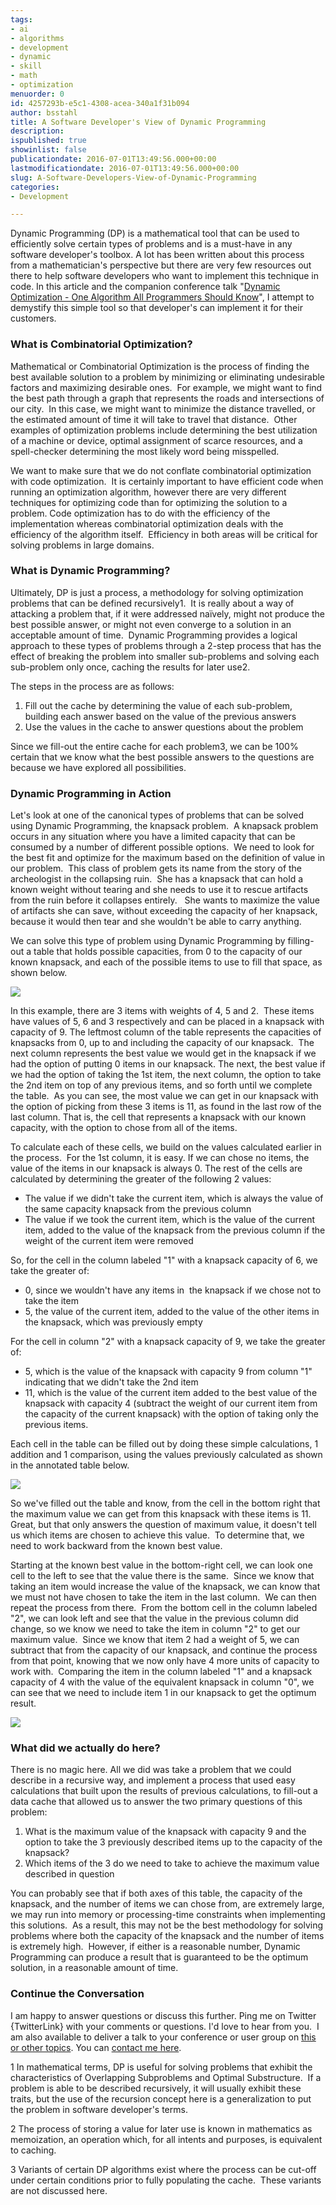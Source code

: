 ```yaml
---
tags:
- ai
- algorithms
- development
- dynamic
- skill
- math
- optimization
menuorder: 0
id: 4257293b-e5c1-4308-acea-340a1f31b094
author: bsstahl
title: A Software Developer's View of Dynamic Programming
description: 
ispublished: true
showinlist: false
publicationdate: 2016-07-01T13:49:56.000+00:00
lastmodificationdate: 2016-07-01T13:49:56.000+00:00
slug: A-Software-Developers-View-of-Dynamic-Programming
categories:
- Development

---
```

Dynamic Programming (DP) is a mathematical tool that can be used to efficiently solve certain types of problems and is a must-have in any software developer's toolbox. A lot has been written about this process from a mathematician's perspective but there are very few resources out there to help software developers who want to implement this technique in code. In this article and the companion conference talk "[Dynamic Optimization - One Algorithm All Programmers Should Know]({PathToRoot}/Posts/Dynamic-Optimization-Presentation.html)", I attempt to demystify this simple tool so that developer's can implement it for their customers.

### What is Combinatorial Optimization?

Mathematical or Combinatorial Optimization is the process of finding the best available solution to a problem by minimizing or eliminating undesirable factors and maximizing desirable ones.  For example, we might want to find the best path through a graph that represents the roads and intersections of our city.  In this case, we might want to minimize the distance travelled, or the estimated amount of time it will take to travel that distance.  Other examples of optimization problems include determining the best utilization of a machine or device, optimal assignment of scarce resources, and a spell-checker determining the most likely word being misspelled.

We want to make sure that we do not conflate combinatorial optimization with code optimization.  It is certainly important to have efficient code when running an optimization algorithm, however there are very different techniques for optimizing code than for optimizing the solution to a problem. Code optimization has to do with the efficiency of the implementation whereas combinatorial optimization deals with the efficiency of the algorithm itself.  Efficiency in both areas will be critical for solving problems in large domains.

### What is Dynamic Programming?

Ultimately, DP is just a process, a methodology for solving optimization problems that can be defined recursively1.  It is really about a way of attacking a problem that, if it were addressed naïvely, might not produce the best possible answer, or might not even converge to a solution in an acceptable amount of time.  Dynamic Programming provides a logical approach to these types of problems through a 2-step process that has the effect of breaking the problem into smaller sub-problems and solving each sub-problem only once, caching the results for later use2.

The steps in the process are as follows:

1. Fill out the cache by determining the value of each sub-problem, building each answer based on the value of the previous answers
2. Use the values in the cache to answer questions about the problem


Since we fill-out the entire cache for each problem3, we can be 100% certain that we know what the best possible answers to the questions are because we have explored all possibilities.

### Dynamic Programming in Action

Let's look at one of the canonical types of problems that can be solved using Dynamic Programming, the knapsack problem.  A knapsack problem occurs in any situation where you have a limited capacity that can be consumed by a number of different possible options.  We need to look for the best fit and optimize for the maximum based on the definition of value in our problem.  This class of problem gets its name from the story of the archeologist in the collapsing ruin.  She has a knapsack that can hold a known weight without tearing and she needs to use it to rescue artifacts from the ruin before it collapses entirely.   She wants to maximize the value of artifacts she can save, without exceeding the capacity of her knapsack, because it would then tear and she wouldn't be able to carry anything.

We can solve this type of problem using Dynamic Programming by filling-out a table that holds possible capacities, from 0 to the capacity of our known knapsack, and each of the possible items to use to fill that space, as shown below.

![](https://un4khq.dm2302.livefilestore.com/y3mROB0cehasuwD0_-YiJ63vdV9cDhc3khrISqokUxXnQFwBhNCUt5h6nZXrEE6gLVqqxD1HNcYIdimLTNJ21zCajxavcTuzPPq_6ilYtt4kbZ0f_VcQmSKx9dJR2ODXEWJc7jN0QZmgxt6MjGiubxl5RVl6_Bd8-JXUd3xFgplPxE?width=647&amp;height=428&amp;cropmode=none)

In this example, there are 3 items with weights of 4, 5 and 2.  These items have values of 5, 6 and 3 respectively and can be placed in a knapsack with capacity of 9. The leftmost column of the table represents the capacities of knapsacks from 0, up to and including the capacity of our knapsack.  The next column represents the best value we would get in the knapsack if we had the option of putting 0 items in our knapsack. The next, the best value if we had the option of taking the 1st item, the next column, the option to take the 2nd item on top of any previous items, and so forth until we complete the table.  As you can see, the most value we can get in our knapsack with the option of picking from these 3 items is 11, as found in the last row of the last column. That is, the cell that represents a knapsack with our known capacity, with the option to chose from all of the items.

To calculate each of these cells, we build on the values calculated earlier in the process.  For the 1st column, it is easy. If we can chose no items, the value of the items in our knapsack is always 0. The rest of the cells are calculated by determining the greater of the following 2 values:

- The value if we didn't take the current item, which is always the value of the same capacity knapsack from the previous column
- The value if we took the current item, which is the value of the current item, added to the value of the knapsack from the previous column if the weight of the current item were removed


So, for the cell in the column labeled "1" with a knapsack capacity of 6, we take the greater of:

- 0, since we wouldn't have any items in  the knapsack if we chose not to take the item
- 5, the value of the current item, added to the value of the other items in the knapsack, which was previously empty


For the cell in column "2" with a knapsack capacity of 9, we take the greater of:

- 5, which is the value of the knapsack with capacity 9 from column "1" indicating that we didn't take the 2nd item
- 11, which is the value of the current item added to the best value of the knapsack with capacity 4 (subtract the weight of our current item from the capacity of the current knapsack) with the option of taking only the previous items.


Each cell in the table can be filled out by doing these simple calculations, 1 addition and 1 comparison, using the values previously calculated as shown in the annotated table below.

![](https://zn5mag.dm2302.livefilestore.com/y3mzrVh46K0UlKSXzL4RSgJk9whEmMe4pkn7mc7jyIJvcbTF_W0jlKuV4-dhiaZEFC588IzT-BYQUQAIWMYgPmUyGBh5PDSomuxXwGYEi17Rq7vq6bbVlIJ-QscUgV7vPtcbWfp4US_qRT-uaZQv7CWFYwN1tkSbe9_JRTtfEh6mvY?width=647&amp;height=428&amp;cropmode=none)

So we've filled out the table and know, from the cell in the bottom right that the maximum value we can get from this knapsack with these items is 11. Great, but that only answers the question of maximum value, it doesn't tell us which items are chosen to achieve this value.  To determine that, we need to work backward from the known best value.

Starting at the known best value in the bottom-right cell, we can look one cell to the left to see that the value there is the same.  Since we know that taking an item would increase the value of the knapsack, we can know that we must not have chosen to take the item in the last column.  We can then repeat the process from there.  From the bottom cell in the column labeled "2", we can look left and see that the value in the previous column did change, so we know we need to take the item in column "2" to get our maximum value.  Since we know that item 2 had a weight of 5, we can subtract that from the capacity of our knapsack, and continue the process from that point, knowing that we now only have 4 more units of capacity to work with.  Comparing the item in the column labeled "1" and a knapsack capacity of 4 with the value of the equivalent knapsack in column "0", we can see that we need to include item 1 in our knapsack to get the optimum result.

![](https://mwqlxw.dm2302.livefilestore.com/y3m3QoicCAywiPdFoTMROzkclhZe7Kng-gC8JZbslY8oJgk6NbFr_IykYoKPwpAR3KaDcAyAH8ToERqjsvS1DKcjk-P4mDg3QxJrbWrO_KqmSSqDOcJTnQBMSWtlPKNtcT4jkK6dJhQ8t6kMrVWqWDfNF5Zh1tWwymgXsQ8Nq0r2us?width=647&amp;height=428&amp;cropmode=none)



### What did we actually do here?

There is no magic here. All we did was take a problem that we could describe in a recursive way, and implement a process that used easy calculations that built upon the results of previous calculations, to fill-out a data cache that allowed us to answer the two primary questions of this problem:

1. What is the maximum value of the knapsack with capacity 9 and the option to take the 3 previously described items up to the capacity of the knapsack?
2. Which items of the 3 do we need to take to achieve the maximum value described in question


You can probably see that if both axes of this table, the capacity of the knapsack, and the number of items we can chose from, are extremely large, we may run into memory or processing-time constraints when implementing this solutions.  As a result, this may not be the best methodology for solving problems where both the capacity of the knapsack and the number of items is extremely high.  However, if either is a reasonable number, Dynamic Programming can produce a result that is guaranteed to be the optimum solution, in a reasonable amount of time.

### Continue the Conversation

I am happy to answer questions or discuss this further. Ping me on Twitter {TwitterLink} with your comments or questions. I'd love to hear from you.  I am also available to deliver a talk to your conference or user group on [this or other topics]({PathToRoot}/Pages/Speaking-Engagements.html). You can [contact me here]({PathToRoot}/contact.html).

1 In mathematical terms, DP is useful for solving problems that exhibit the characteristics of Overlapping Subproblems and Optimal Substructure.  If a problem is able to be described recursively, it will usually exhibit these traits, but the use of the recursion concept here is a generalization to put the problem in software developer's terms.

2 The process of storing a value for later use is known in mathematics as memoization, an operation which, for all intents and purposes, is equivalent to caching.

3 Variants of certain DP algorithms exist where the process can be cut-off under certain conditions prior to fully populating the cache.  These variants are not discussed here.